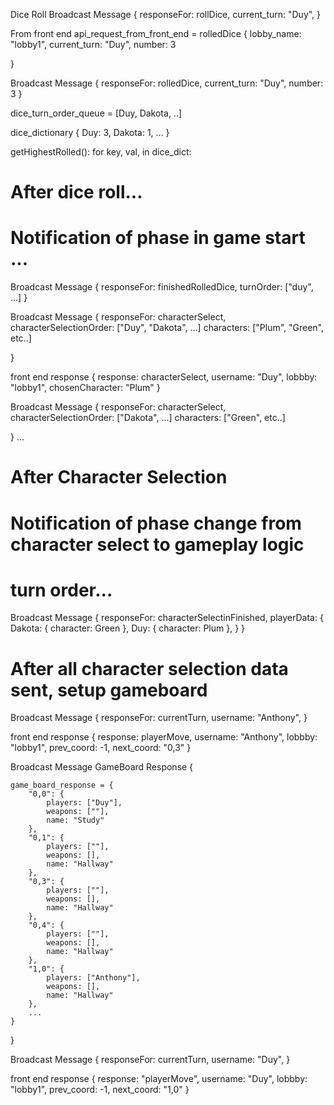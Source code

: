 Dice Roll
Broadcast Message
{
    responseFor: rollDice,
    current_turn: "Duy",
}

From front end
api_request_from_front_end = rolledDice
{
    lobby_name: "lobby1",
    current_turn: "Duy",
    number: 3

}

Broadcast Message
{
    responseFor: rolledDice,
    current_turn: "Duy",
    number: 3
}

dice_turn_order_queue = [Duy, Dakota, ..]

dice_dictionary {
    Duy: 3,
    Dakota: 1,
    ...
}

getHighestRolled():
    for key, val, in dice_dict:


# After dice roll...

# Notification of phase in game start ...
Broadcast Message
{
    responseFor: finishedRolledDice,
    turnOrder: ["duy", ...]
}


Broadcast Message
{
    responseFor: characterSelect,
    characterSelectionOrder: ["Duy", "Dakota", ...]
    characters: ["Plum", "Green", etc..]
    
}

front end response
{
    response: characterSelect,
    username: "Duy",
    lobbby: "lobby1",
    chosenCharacter: "Plum"
}

Broadcast Message
{
    responseFor: characterSelect,
    characterSelectionOrder: ["Dakota", ...]
    characters: ["Green", etc..]
    
}
...

# After Character Selection
# Notification of phase change from character select to gameplay logic
#   turn order...


Broadcast Message
{
    responseFor: characterSelectinFinished,
    playerData: {
        Dakota: {
            character: Green
        },
        Duy: {
            character: Plum
        },
    }
}


# After all character selection data sent, setup gameboard



Broadcast Message
{
    responseFor: currentTurn,
    username: "Anthony",
}


front end response
{
    response: playerMove,
    username: "Anthony",
    lobbby: "lobby1",
    prev_coord: -1,
    next_coord: "0,3"
}


Broadcast Message
GameBoard Response
{

    game_board_response = {
        "0,0": {
            players: ["Duy"],
            weapons: [""],
            name: "Study"
        },
        "0,1": {
            players: [""],
            weapons: [],
            name: "Hallway"
        },
        "0,3": {
            players: [""],
            weapons: [],
            name: "Hallway"
        },
        "0,4": {
            players: [""],
            weapons: [],
            name: "Hallway"
        },
        "1,0": {
            players: ["Anthony"],
            weapons: [],
            name: "Hallway"
        },
        ...
    }

}


Broadcast Message
{
    responseFor: currentTurn,
    username: "Duy",
}

front end response
{
    response: "playerMove",
    username: "Duy",
    lobbby: "lobby1",
    prev_coord: -1,
    next_coord: "1,0"
}
